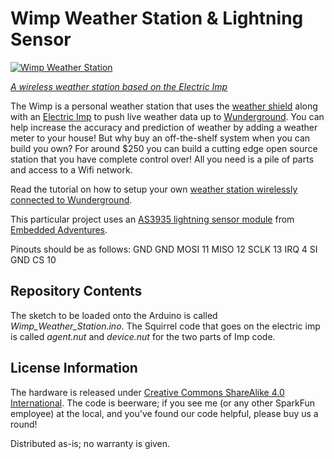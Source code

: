 Wimp Weather Station & Lightning Sensor
=========================

[![Wimp Weather Station](https://cdn.sparkfun.com/r/600-600/assets/learn_tutorials/2/1/7/Setup-4.jpg)](https://cdn.sparkfun.com/assets/learn_tutorials/2/1/7/Setup-4.jpg)

[*A wireless weather station based on the Electric Imp*](https://learn.sparkfun.com/tutorials/weather-station-wirelessly-connected-to-wudnerground)

The Wimp is a personal weather station that uses the [weather shield](https://www.sparkfun.com/products/12081) along with an [Electric Imp](https://www.sparkfun.com/products/11395) to push live weather data up to [Wunderground](http://www.wunderground.com/). You can help increase the accuracy and prediction of weather by adding a weather meter to your house! But why buy an off-the-shelf system when you can build you own? For around $250 you can build a cutting edge open source station that you have complete control over! All you need is a pile of parts and access to a Wifi network.

Read the tutorial on how to setup your own [weather station wirelessly connected to Wunderground](https://learn.sparkfun.com/tutorials/weather-station-wirelessly-connected-to-wudnerground).

This particular project uses an [AS3935 lightning sensor module](http://www.embeddedadventures.com/as3935_lightning_sensor_module_mod-1016.html) from [Embedded Adventures](http://www.embeddedadventures.com/).

Pinouts should be as follows:
  GND   GND
  MOSI  11
  MISO  12
  SCLK  13
  IRQ   4
  SI    GND
  CS    10

Repository Contents
-------------------

The sketch to be loaded onto the Arduino is called *Wimp_Weather_Station.ino*. The Squirrel code that goes on the electric imp is called *agent.nut* and *device.nut* for the two parts of Imp code.

License Information
-------------------
The hardware is released under [Creative Commons ShareAlike 4.0 International](https://creativecommons.org/licenses/by-sa/4.0/).
The code is beerware; if you see me (or any other SparkFun employee) at the local, and you've found our code helpful, please buy us a round!

Distributed as-is; no warranty is given.
